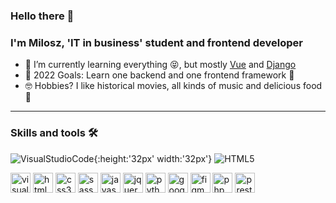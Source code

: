 ### Hello there 👋

### I'm Milosz, 'IT in business' student  and frontend developer

- 🌱 I’m currently learning everything 😝, but mostly [Vue](https://vuejs.org/) and [Django](djangoproject.com)
- 📖 2022 Goals: Learn one backend and one frontend framework 🤩
- 🤓 Hobbies? I like historical movies, all kinds of music and delicious food 🤤
***

### Skills and tools 🛠

![VisualStudioCode](https://cdn.jsdelivr.net/gh/devicons/devicon/icons/vscode/vscode-original.svg){:height:'32px' width:'32px'}
![HTML5](https://cdn.jsdelivr.net/gh/devicons/devicon/icons/html5/html5-original.svg)

<img src="https://cdn.jsdelivr.net/gh/devicons/devicon/icons/vscode/vscode-original.svg" width='32' height='32' alt='visual studio code' />
<img src="https://cdn.jsdelivr.net/gh/devicons/devicon/icons/html5/html5-original.svg" width='32' height='32' alt='html5' />
<img src="https://cdn.jsdelivr.net/gh/devicons/devicon/icons/css3/css3-original.svg" width='32' height='32' alt='css3'/>
<img src="https://cdn.jsdelivr.net/gh/devicons/devicon/icons/sass/sass-original.svg" width='32' height='32' alt='sass' />
<img src="https://cdn.jsdelivr.net/gh/devicons/devicon/icons/javascript/javascript-original.svg" width='32' height='32' alt='javascript' />
<img src="https://cdn.jsdelivr.net/gh/devicons/devicon/icons/jquery/jquery-original.svg" width='32' height='32' alt='jquery' />
<img src="https://cdn.jsdelivr.net/gh/devicons/devicon/icons/python/python-original.svg" width='32' height='32' alt='python' />
<img src="https://cdn.jsdelivr.net/gh/devicons/devicon/icons/google/google-original.svg" width='32' height='32' alt='google' />
<img src="https://cdn.jsdelivr.net/gh/devicons/devicon/icons/figma/figma-original.svg" width='32' height='32' alt='figma' />
<img src="https://cdn.jsdelivr.net/gh/devicons/devicon/icons/php/php-original.svg" width='32' height='32' alt='php' />
<img src='https://seeklogo.com/images/P/prestashop-logo-E97F09416E-seeklogo.com.png' width='32' height='32' alt='prestashop'/>
          
          
          
          
